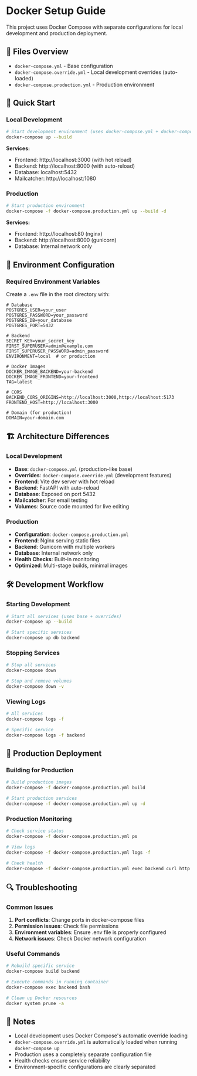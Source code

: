 # Docker Setup Guide

This project uses Docker Compose with separate configurations for local development and production deployment.

## 📁 Files Overview

- `docker-compose.yml` - Base configuration
- `docker-compose.override.yml` - Local development overrides (auto-loaded)
- `docker-compose.production.yml` - Production environment

## 🚀 Quick Start

### Local Development

```bash
# Start development environment (uses docker-compose.yml + docker-compose.override.yml)
docker-compose up --build
```

**Services:**

- Frontend: http://localhost:3000 (with hot reload)
- Backend: http://localhost:8000 (with auto-reload)
- Database: localhost:5432
- Mailcatcher: http://localhost:1080

### Production

```bash
# Start production environment
docker-compose -f docker-compose.production.yml up --build -d
```

**Services:**

- Frontend: http://localhost:80 (nginx)
- Backend: http://localhost:8000 (gunicorn)
- Database: Internal network only

## 🔧 Environment Configuration

### Required Environment Variables

Create a `.env` file in the root directory with:

```env
# Database
POSTGRES_USER=your_user
POSTGRES_PASSWORD=your_password
POSTGRES_DB=your_database
POSTGRES_PORT=5432

# Backend
SECRET_KEY=your_secret_key
FIRST_SUPERUSER=admin@example.com
FIRST_SUPERUSER_PASSWORD=admin_password
ENVIRONMENT=local  # or production

# Docker Images
DOCKER_IMAGE_BACKEND=your-backend
DOCKER_IMAGE_FRONTEND=your-frontend
TAG=latest

# CORS
BACKEND_CORS_ORIGINS=http://localhost:3000,http://localhost:5173
FRONTEND_HOST=http://localhost:3000

# Domain (for production)
DOMAIN=your-domain.com
```

## 🏗️ Architecture Differences

### Local Development

- **Base**: `docker-compose.yml` (production-like base)
- **Overrides**: `docker-compose.override.yml` (development features)
- **Frontend**: Vite dev server with hot reload
- **Backend**: FastAPI with auto-reload
- **Database**: Exposed on port 5432
- **Mailcatcher**: For email testing
- **Volumes**: Source code mounted for live editing

### Production

- **Configuration**: `docker-compose.production.yml`
- **Frontend**: Nginx serving static files
- **Backend**: Gunicorn with multiple workers
- **Database**: Internal network only
- **Health Checks**: Built-in monitoring
- **Optimized**: Multi-stage builds, minimal images

## 🛠️ Development Workflow

### Starting Development

```bash
# Start all services (uses base + overrides)
docker-compose up --build

# Start specific services
docker-compose up db backend
```

### Stopping Services

```bash
# Stop all services
docker-compose down

# Stop and remove volumes
docker-compose down -v
```

### Viewing Logs

```bash
# All services
docker-compose logs -f

# Specific service
docker-compose logs -f backend
```

## 🚀 Production Deployment

### Building for Production

```bash
# Build production images
docker-compose -f docker-compose.production.yml build

# Start production services
docker-compose -f docker-compose.production.yml up -d
```

### Production Monitoring

```bash
# Check service status
docker-compose -f docker-compose.production.yml ps

# View logs
docker-compose -f docker-compose.production.yml logs -f

# Check health
docker-compose -f docker-compose.production.yml exec backend curl http://localhost:8000/api/v1/utils/health-check/
```

## 🔍 Troubleshooting

### Common Issues

1. **Port conflicts**: Change ports in docker-compose files
2. **Permission issues**: Check file permissions
3. **Environment variables**: Ensure .env file is properly configured
4. **Network issues**: Check Docker network configuration

### Useful Commands

```bash
# Rebuild specific service
docker-compose build backend

# Execute commands in running container
docker-compose exec backend bash

# Clean up Docker resources
docker system prune -a
```

## 📝 Notes

- Local development uses Docker Compose's automatic override loading
- `docker-compose.override.yml` is automatically loaded when running `docker-compose up`
- Production uses a completely separate configuration file
- Health checks ensure service reliability
- Environment-specific configurations are clearly separated

